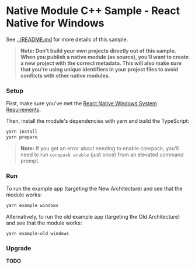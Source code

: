 # Native Module C++ Sample - React Native for Windows

See [../README.md](../README.md) for more details of this sample.

>**Note: Don't build your own projects directly out of this sample. When you publish a native module (as source), you'll want to create a new project with the correct metadata. This will also make sure that you're using unique identifiers in your project files to avoid conflicts with other native modules.**

### Setup

First, make sure you've met the [React Native Windows System Requirements](https://microsoft.github.io/react-native-windows/docs/rnw-dependencies).

Then, install the module's dependencies with yarn and build the TypeScript:

```cmd
yarn install
yarn prepare
```

>**Note:** If you get an error about needing to enable corepack, you'll need to run `corepack enable` (just once) from an elevated command prompt.

### Run

To run the example app (targeting the New Architecture) and see that the module works:

```cmd
yarn example windows
```

Alternatively, to run the old example app (targeting the Old Architecture) and see that the module works:

```
yarn example-old windows
```

### Upgrade

**TODO**
